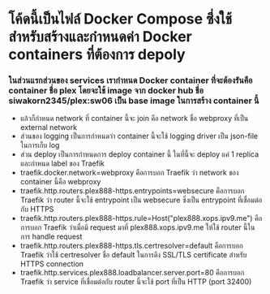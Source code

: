 # โค้ดนี้เป็นไฟล์ Docker Compose ซึ่งใช้สำหรับสร้างและกำหนดค่า Docker containers ที่ต้องการ depoly 

### ในส่วนแรกส่วนของ services เรากำหนด Docker container ที่จะต้องรันคือ container ชื่อ plex โดยจะใช้ image จาก docker hub ชื่อ  siwakorn2345/plex:sw06 เป็น base image ในการสร้าง container นี้
* แล้วก็กำหนด network ที่ container นี้จะ join คือ network ชื่อ webproxy ที่เป็น external network
* ส่วนของ logging เป็นการกำหนดว่า container นี้จะใช้ logging driver เป็น json-file ในการเก็บ log
* ส่วน deploy เป็นการกำหนดการ deploy container นี้ ในที่นี้จะ deploy แค่ 1 replica และกำหนด label ของ Traefik 
* traefik.docker.network=webproxy คือการบอก Traefik ว่า network ของ container นี้คือ webproxy
* traefik.http.routers.plex888-https.entrypoints=websecure คือการบอก Traefik ว่า router นี้จะใช้ entrypoint เป็น websecure ซึ่งเป็น entrypoint ที่เชื่อมต่อกับ HTTPS
* traefik.http.routers.plex888-https.rule=Host("plex888.xops.ipv9.me") คือการบอก Traefik ว่าเมื่อมี request มาที่ plex888.xops.ipv9.me ให้ใช้ router นี้ในการ handle request
* traefik.http.routers.plex888-https.tls.certresolver=default คือการบอก Traefik ว่าใช้ certresolver ชื่อ default ในการดึง SSL/TLS certificate สำหรับ HTTPS connection
* traefik.http.services.plex888.loadbalancer.server.port=80 คือการบอก Traefik ว่า service ที่เชื่อมต่อกับ router นี้จะใช้ port ที่เป็น HTTP (port 32400)
